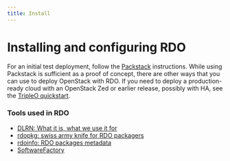 ```yaml
---
title: Install
---
```


# Installing and configuring RDO


For an initial test deployment, follow the [Packstack](/use/packstack) instructions. While using Packstack is sufficient as a proof of concept, there are other ways that you can
use to deploy OpenStack with RDO. If you need to deploy a production-ready cloud with an OpenStack Zed or earlier release, possibly with HA, see the [TripleO quickstart](/tripleo).

### Tools used in RDO

* [DLRN: What it is, what we use it for](/what/dlrn/)
* [rdopkg: swiss army knife for RDO packagers](/documentation/intro-packaging/#rdopkg)
* [rdoinfo: RDO packages metadata](/documentation/intro-packaging/#rdoinfo)
* [SoftwareFactory](https://www.rdoproject.org//blog/2017/06/introducing-Software-Factory-part-1/)
